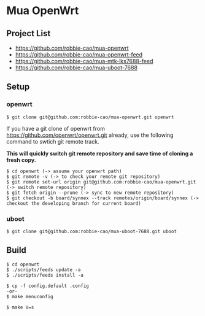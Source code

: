 # Mua OpenWrt

## Project List

- https://github.com/robbie-cao/mua-openwrt
- https://github.com/robbie-cao/mua-openwrt-feed
- https://github.com/robbie-cao/mua-mtk-lks7688-feed
- https://github.com/robbie-cao/mua-uboot-7688

## Setup

### openwrt

```
$ git clone git@github.com:robbie-cao/mua-openwrt.git openwrt
```

If you have a git clone of openwrt from https://github.com/openwrt/openwrt.git already, use the following command to swtich git remote track.

**This will quickly switch git remote repository and save time of cloning a fresh copy.**

```
$ cd openwrt (-> assume your openwrt path)
$ git remote -v (-> to check your remote git repository)
$ git remote set-url origin git@github.com:robbie-cao/mua-openwrt.git (-> switch remote repository)
$ git fetch origin --prune (-> sync to new remote repository)
$ git checkout -b board/synnex --track remotes/origin/board/synnex (-> checkout the developing branch for current board)
```

### uboot

```
$ git clone git@github.com:robbie-cao/mua-uboot-7688.git uboot
```

## Build

```
$ cd openwrt
$ ./scripts/feeds update -a
$ ./scripts/feeds install -a

$ cp -f config.default .config
-or-
$ make menuconfig

$ make V=s
```

